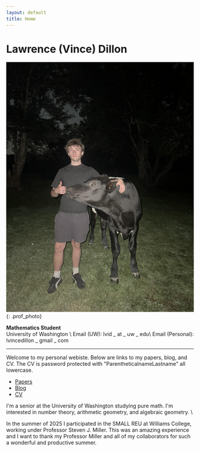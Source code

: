 ```yaml
---
layout: default
title: Home
---
```


# Lawrence (Vince) Dillon

![Headshot](/assets/photos/profile.jpg){: .prof_photo}

**Mathematics Student**  
University of Washington \\
Email (UW): lvid _ at _ uw _ edu\\
Email (Personal): lvincedillon _ gmail _ com

---

Welcome to my personal webiste. Below are links to my papers, blog, and CV. The CV is password protected with "ParentheticalnameLastname" all lowercase.

- [Papers](/papers)
- [Blog](/blog)
- [CV](cv.html)

I'm a senior at the University of Washington studying pure math. I'm interested in number theory, arithmetic geometry, and algebraic geometry. \\

In the summer of 2025 I participated in the SMALL REU at Williams College, working under Professor Steven J. Miller. This was an amazing experience and I want to thank my Professor Miller and all of my collaborators for such a wonderful and productive summer.